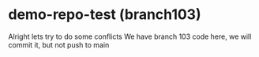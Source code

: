 # demo-repo-test (branch103)

Alright lets try to do some conflicts
We have branch 103 code here, we will commit it, but not push to main
